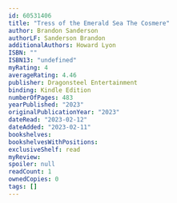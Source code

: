 ```yaml
---
id: 60531406
title: "Tress of the Emerald Sea The Cosmere"
author: Brandon Sanderson
authorLF: Sanderson Brandon
additionalAuthors: Howard Lyon
ISBN: ""
ISBN13: "undefined"
myRating: 4
averageRating: 4.46
publisher: Dragonsteel Entertainment
binding: Kindle Edition
numberOfPages: 483
yearPublished: "2023"
originalPublicationYear: "2023"
dateRead: "2023-02-12"
dateAdded: "2023-02-11"
bookshelves: 
bookshelvesWithPositions: 
exclusiveShelf: read
myReview: 
spoiler: null
readCount: 1
ownedCopies: 0
tags: []
---
```


